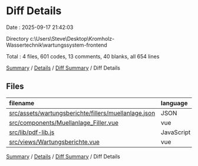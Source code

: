 # Diff Details

Date : 2025-09-17 21:42:03

Directory c:\\Users\\Steve\\Desktop\\Kromholz-Wassertechnik\\wartungssystem-frontend

Total : 4 files,  601 codes, 13 comments, 40 blanks, all 654 lines

[Summary](results.md) / [Details](details.md) / [Diff Summary](diff.md) / Diff Details

## Files
| filename | language | code | comment | blank | total |
| :--- | :--- | ---: | ---: | ---: | ---: |
| [src/assets/wartungsberichte/fillers/muellanlage.json](/src/assets/wartungsberichte/fillers/muellanlage.json) | JSON | 24 | 0 | 6 | 30 |
| [src/components/Muellanlage\_Filler.vue](/src/components/Muellanlage_Filler.vue) | vue | 492 | 0 | 24 | 516 |
| [src/lib/pdf-lib.js](/src/lib/pdf-lib.js) | JavaScript | 48 | 12 | 11 | 71 |
| [src/views/Wartungsberichte.vue](/src/views/Wartungsberichte.vue) | vue | 37 | 1 | -1 | 37 |

[Summary](results.md) / [Details](details.md) / [Diff Summary](diff.md) / Diff Details